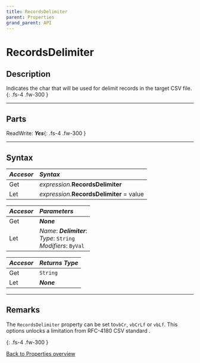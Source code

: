 ```yaml
---
title: RecordsDelimiter
parent: Properties
grand_parent: API
---
```


# RecordsDelimiter

## Description
Indicates the char that will be used for delimit records in the target CSV file.
{: .fs-4 .fw-300 }

---

## Parts
ReadWrite: **_Yes_**{: .fs-4 .fw-300 }

---

## Syntax

|**_Accesor_**|**_Syntax_**|
|:----------|:----------|
|Get|*expression*.**RecordsDelimiter**|
|Let|*expression*.**RecordsDelimiter** = value|

|**_Accesor_**|**_Parameters_**|
|:----------|:----------|
|Get|**_None_**|
|Let|*Name*: **_Delimiter_**:<br>*Type*: `String`<br>*Modifiers*: `ByVal`|

|**_Accesor_**|**_Returns Type_**|
|:----------|:----------|
|Get|`String`|
|Let|**_None_**|

---

## Remarks
The `RecordsDelimiter` property can be set to`vbCr`, `vbCrLf` or `vbLf`. This options unlocks a limitation from RFC-4180 CSV standard .

{: .fs-4 .fw-300 }

[Back to Properties overview](https://ws-garcia.github.io/VBA-CSV-interface/api/properties/)